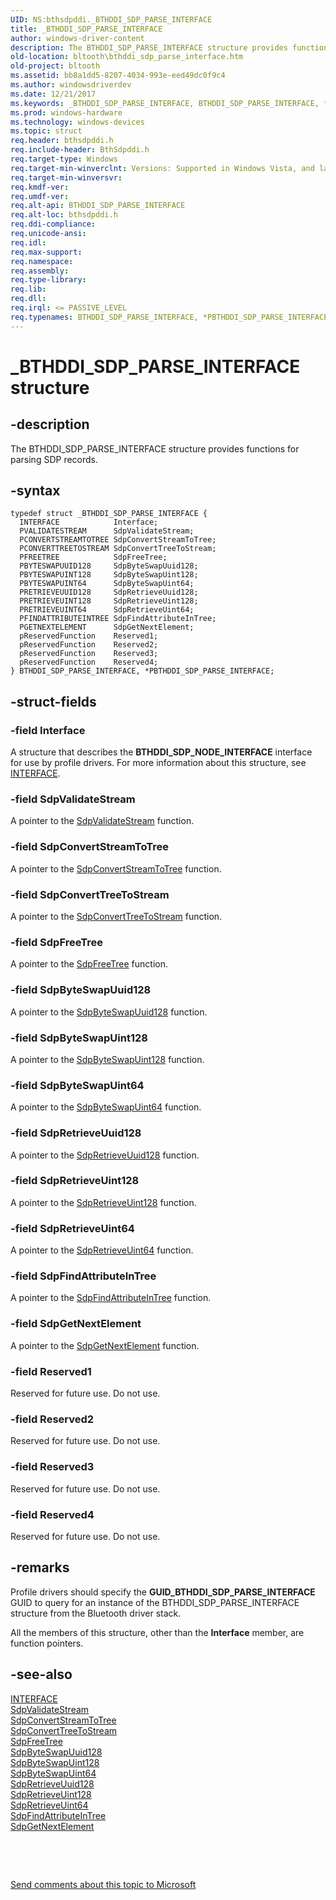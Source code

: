 ```yaml
---
UID: NS:bthsdpddi._BTHDDI_SDP_PARSE_INTERFACE
title: _BTHDDI_SDP_PARSE_INTERFACE
author: windows-driver-content
description: The BTHDDI_SDP_PARSE_INTERFACE structure provides functions for parsing SDP records.
old-location: bltooth\bthddi_sdp_parse_interface.htm
old-project: bltooth
ms.assetid: bb8a1dd5-8207-4034-993e-eed49dc0f9c4
ms.author: windowsdriverdev
ms.date: 12/21/2017
ms.keywords: _BTHDDI_SDP_PARSE_INTERFACE, BTHDDI_SDP_PARSE_INTERFACE, *PBTHDDI_SDP_PARSE_INTERFACE
ms.prod: windows-hardware
ms.technology: windows-devices
ms.topic: struct
req.header: bthsdpddi.h
req.include-header: BthSdpddi.h
req.target-type: Windows
req.target-min-winverclnt: Versions: Supported in Windows Vista, and later.
req.target-min-winversvr: 
req.kmdf-ver: 
req.umdf-ver: 
req.alt-api: BTHDDI_SDP_PARSE_INTERFACE
req.alt-loc: bthsdpddi.h
req.ddi-compliance: 
req.unicode-ansi: 
req.idl: 
req.max-support: 
req.namespace: 
req.assembly: 
req.type-library: 
req.lib: 
req.dll: 
req.irql: <= PASSIVE_LEVEL
req.typenames: BTHDDI_SDP_PARSE_INTERFACE, *PBTHDDI_SDP_PARSE_INTERFACE
---
```


# _BTHDDI_SDP_PARSE_INTERFACE structure



## -description
The BTHDDI_SDP_PARSE_INTERFACE structure provides functions for parsing SDP records.



## -syntax

````
typedef struct _BTHDDI_SDP_PARSE_INTERFACE {
  INTERFACE            Interface;
  PVALIDATESTREAM      SdpValidateStream;
  PCONVERTSTREAMTOTREE SdpConvertStreamToTree;
  PCONVERTTREETOSTREAM SdpConvertTreeToStream;
  PFREETREE            SdpFreeTree;
  PBYTESWAPUUID128     SdpByteSwapUuid128;
  PBYTESWAPUINT128     SdpByteSwapUint128;
  PBYTESWAPUINT64      SdpByteSwapUint64;
  PRETRIEVEUUID128     SdpRetrieveUuid128;
  PRETRIEVEUINT128     SdpRetrieveUint128;
  PRETRIEVEUINT64      SdpRetrieveUint64;
  PFINDATTRIBUTEINTREE SdpFindAttributeInTree;
  PGETNEXTELEMENT      SdpGetNextElement;
  pReservedFunction    Reserved1;
  pReservedFunction    Reserved2;
  pReservedFunction    Reserved3;
  pReservedFunction    Reserved4;
} BTHDDI_SDP_PARSE_INTERFACE, *PBTHDDI_SDP_PARSE_INTERFACE;
````


## -struct-fields

### -field Interface

A structure that describes the 
     <b>BTHDDI_SDP_NODE_INTERFACE</b> interface for use by profile drivers. For more information about this
     structure, see 
     <a href="..\wdm\ns-wdm-_interface.md">INTERFACE</a>.


### -field SdpValidateStream

A pointer to the 
     <a href="..\bthsdpddi\nc-bthsdpddi-pvalidatestream.md">SdpValidateStream</a> function.


### -field SdpConvertStreamToTree

A pointer to the 
     <a href="..\bthsdpddi\nc-bthsdpddi-pconvertstreamtotree.md">
     SdpConvertStreamToTree</a> function.


### -field SdpConvertTreeToStream

A pointer to the 
     <a href="..\bthsdpddi\nc-bthsdpddi-pconverttreetostream.md">
     SdpConvertTreeToStream</a> function.


### -field SdpFreeTree

A pointer to the 
     <a href="..\sdplib\nf-sdplib-sdpfreetree.md">SdpFreeTree</a> function.


### -field SdpByteSwapUuid128

A pointer to the 
     <a href="..\bthsdpddi\nc-bthsdpddi-pbyteswapuuid128.md">SdpByteSwapUuid128</a> function.


### -field SdpByteSwapUint128

A pointer to the 
     <a href="..\bthsdpddi\nc-bthsdpddi-pbyteswapuint128.md">SdpByteSwapUint128</a> function.


### -field SdpByteSwapUint64

A pointer to the 
     <a href="..\bthsdpddi\nc-bthsdpddi-pbyteswapuint64.md">SdpByteSwapUint64</a> function.


### -field SdpRetrieveUuid128

A pointer to the 
     <a href="..\bthsdpddi\nc-bthsdpddi-pretrieveuuid128.md">SdpRetrieveUuid128</a> function.


### -field SdpRetrieveUint128

A pointer to the 
     <a href="..\bthsdpddi\nc-bthsdpddi-pretrieveuint64.md">SdpRetrieveUint128</a> function.


### -field SdpRetrieveUint64

A pointer to the 
     <a href="..\bthsdpddi\nc-bthsdpddi-pretrieveuint64.md">SdpRetrieveUint64</a> function.


### -field SdpFindAttributeInTree

A pointer to the 
     <a href="..\sdplib\nf-sdplib-sdpfindattributeintree.md">
     SdpFindAttributeInTree</a> function.


### -field SdpGetNextElement

A pointer to the 
     <a href="..\bthsdpddi\nc-bthsdpddi-pgetnextelement.md">SdpGetNextElement</a> function.


### -field Reserved1

Reserved for future use. Do not use.


### -field Reserved2

Reserved for future use. Do not use.


### -field Reserved3

Reserved for future use. Do not use.


### -field Reserved4

Reserved for future use. Do not use.


## -remarks
Profile drivers should specify the 
    <b>GUID_BTHDDI_SDP_PARSE_INTERFACE</b> GUID to query for an instance of the BTHDDI_SDP_PARSE_INTERFACE
    structure from the Bluetooth driver stack.

All the members of this structure, other than the 
    <b>Interface</b> member, are function pointers.


## -see-also
<dl>
<dt>
<a href="..\wdm\ns-wdm-_interface.md">INTERFACE</a>
</dt>
<dt>
<a href="..\bthsdpddi\nc-bthsdpddi-pvalidatestream.md">SdpValidateStream</a>
</dt>
<dt>
<a href="..\bthsdpddi\nc-bthsdpddi-pconvertstreamtotree.md">SdpConvertStreamToTree</a>
</dt>
<dt>
<a href="..\bthsdpddi\nc-bthsdpddi-pconverttreetostream.md">SdpConvertTreeToStream</a>
</dt>
<dt>
<a href="..\sdplib\nf-sdplib-sdpfreetree.md">SdpFreeTree</a>
</dt>
<dt>
<a href="..\bthsdpddi\nc-bthsdpddi-pbyteswapuuid128.md">SdpByteSwapUuid128</a>
</dt>
<dt>
<a href="..\bthsdpddi\nc-bthsdpddi-pbyteswapuint128.md">SdpByteSwapUint128</a>
</dt>
<dt>
<a href="..\bthsdpddi\nc-bthsdpddi-pbyteswapuint64.md">SdpByteSwapUint64</a>
</dt>
<dt>
<a href="..\bthsdpddi\nc-bthsdpddi-pretrieveuuid128.md">SdpRetrieveUuid128</a>
</dt>
<dt>
<a href="..\bthsdpddi\nc-bthsdpddi-pretrieveuint64.md">SdpRetrieveUint128</a>
</dt>
<dt>
<a href="..\bthsdpddi\nc-bthsdpddi-pretrieveuint64.md">SdpRetrieveUint64</a>
</dt>
<dt>
<a href="..\sdplib\nf-sdplib-sdpfindattributeintree.md">SdpFindAttributeInTree</a>
</dt>
<dt>
<a href="..\bthsdpddi\nc-bthsdpddi-pgetnextelement.md">SdpGetNextElement</a>
</dt>
</dl>
 

 

<a href="mailto:wsddocfb@microsoft.com?subject=Documentation%20feedback [bltooth\bltooth]:%20BTHDDI_SDP_PARSE_INTERFACE structure%20 RELEASE:%20(12/21/2017)&amp;body=%0A%0APRIVACY STATEMENT%0A%0AWe use your feedback to improve the documentation. We don't use your email address for any other purpose, and we'll remove your email address from our system after the issue that you're reporting is fixed. While we're working to fix this issue, we might send you an email message to ask for more info. Later, we might also send you an email message to let you know that we've addressed your feedback.%0A%0AFor more info about Microsoft's privacy policy, see http://privacy.microsoft.com/en-us/default.aspx." title="Send comments about this topic to Microsoft">Send comments about this topic to Microsoft</a>

